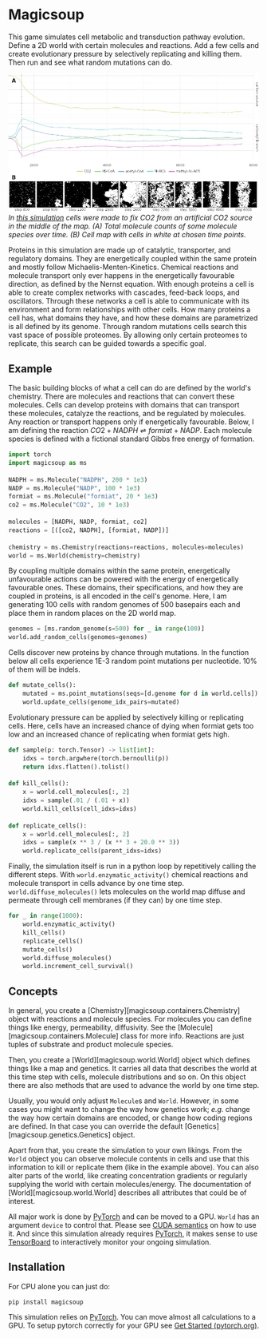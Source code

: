 # Magicsoup

This game simulates cell metabolic and transduction pathway evolution.
Define a 2D world with certain molecules and reactions.
Add a few cells and create evolutionary pressure by selectively replicating and killing them.
Then run and see what random mutations can do.

![co2 fixing](https://raw.githubusercontent.com/mRcSchwering/magic-soup/main/docs/img/co2fix.png)
_In [this simulation](https://github.com/mRcSchwering/luca/tree/main/experiments/e1_co2_fixing) cells were made to fix CO2 from an artificial CO2 source in the middle of the map. (A) Total molecule counts of some molecule species over time. (B) Cell map with cells in white at chosen time points._

Proteins in this simulation are made up of catalytic, transporter, and regulatory domains.
They are energetically coupled within the same protein and mostly follow Michaelis-Menten-Kinetics.
Chemical reactions and molecule transport only ever happens in the energetically favourable direction, as defined by the Nernst equation.
With enough proteins a cell is able to create complex networks with cascades, feed-back loops, and oscillators.
Through these networks a cell is able to communicate with its environment and form relationships with other cells.
How many proteins a cell has, what domains they have, and how these domains are parametrized is all defined by its genome.
Through random mutations cells search this vast space of possible proteomes.
By allowing only certain proteomes to replicate, this search can be guided towards a specific goal.

## Example

The basic building blocks of what a cell can do are defined by the world's chemistry.
There are molecules and reactions that can convert these molecules.
Cells can develop proteins with domains that can transport these molecules,
catalyze the reactions, and be regulated by molecules.
Any reaction or transport happens only if energetically favourable.
Below, I am defining the reaction $CO2 + NADPH \rightleftharpoons formiat + NADP$.
Each molecule species is defined with a fictional standard Gibbs free energy of formation.

```python
import torch
import magicsoup as ms

NADPH = ms.Molecule("NADPH", 200 * 1e3)
NADP = ms.Molecule("NADP", 100 * 1e3)
formiat = ms.Molecule("formiat", 20 * 1e3)
co2 = ms.Molecule("CO2", 10 * 1e3)

molecules = [NADPH, NADP, formiat, co2]
reactions = [([co2, NADPH], [formiat, NADP])]

chemistry = ms.Chemistry(reactions=reactions, molecules=molecules)
world = ms.World(chemistry=chemistry)
```

By coupling multiple domains within the same protein, energetically unfavourable actions
can be powered with the energy of energetically favourable ones.
These domains, their specifications, and how they are coupled in proteins, is all encoded in the cell's genome.
Here, I am generating 100 cells with random genomes of 500 basepairs each and place them
in random places on the 2D world map.

```python
genomes = [ms.random_genome(s=500) for _ in range(100)]
world.add_random_cells(genomes=genomes)
```

Cells discover new proteins by chance through mutations.
In the function below all cells experience 1E-3 random point mutations per nucleotide.
10% of them will be indels.

```python
def mutate_cells():
    mutated = ms.point_mutations(seqs=[d.genome for d in world.cells])
    world.update_cells(genome_idx_pairs=mutated)
```

Evolutionary pressure can be applied by selectively killing or replicating cells.
Here, cells have an increased chance of dying when formiat gets too low
and an increased chance of replicating when formiat gets high.

```python
def sample(p: torch.Tensor) -> list[int]:
    idxs = torch.argwhere(torch.bernoulli(p))
    return idxs.flatten().tolist()

def kill_cells():
    x = world.cell_molecules[:, 2]
    idxs = sample(.01 / (.01 + x))
    world.kill_cells(cell_idxs=idxs)

def replicate_cells():
    x = world.cell_molecules[:, 2]
    idxs = sample(x ** 3 / (x ** 3 + 20.0 ** 3))
    world.replicate_cells(parent_idxs=idxs)
```

Finally, the simulation itself is run in a python loop by repetitively calling the different steps.
With `world.enzymatic_activity()` chemical reactions and molecule transport
in cells advance by one time step.
`world.diffuse_molecules()` lets molecules on the world map diffuse and permeate through cell membranes
(if they can) by one time step.

```python
for _ in range(1000):
    world.enzymatic_activity()
    kill_cells()
    replicate_cells()
    mutate_cells()
    world.diffuse_molecules()
    world.increment_cell_survival()
```

## Concepts

In general, you create a [Chemistry][magicsoup.containers.Chemistry] object with reactions and molecule species.
For molecules you can define things like energy, permeability, diffusivity.
See the [Molecule][magicsoup.containers.Molecule] class for more info.
Reactions are just tuples of substrate and product molecule species.

Then, you create a [World][magicsoup.world.World] object which defines things like a map and genetics.
It carries all data that describes the world at this time step with cells, molecule distributions and so on.
On this object there are also methods that are used to advance the world by one time step.

Usually, you would only adjust `Molecule`s and `World`.
However, in some cases you might want to change the way how genetics work;
_e.g._ change the way how certain domains are encoded, or change how coding regions are defined.
In that case you can override the default [Genetics][magicsoup.genetics.Genetics] object.

Apart from that, you create the simulation to your own likings.
From the `World` object you can observe molecule contents in cells
and use that this information to kill or replicate them (like in the example above).
You can also alter parts of the world, like creating concentration gradients
or regularly supplying the world with certain molecules/energy.
The documentation of [World][magicsoup.world.World] describes all attributes that could be of interest.

All major work is done by [PyTorch](https://pytorch.org/) and can be moved to a GPU.
`World` has an argument `device` to control that.
Please see [CUDA semantics](https://pytorch.org/docs/stable/notes/cuda.html) on how to use it.
And since this simulation already requires [PyTorch](https://pytorch.org/), it makes sense
to use [TensorBoard](https://pytorch.org/docs/stable/tensorboard.html) to interactively monitor your ongoing simulation.

## Installation

For CPU alone you can just do:

```
pip install magicsoup
```

This simulation relies on [PyTorch](https://pytorch.org/).
You can move almost all calculations to a GPU.
To setup pytorch correctly for your GPU see [Get Started (pytorch.org)](https://pytorch.org/get-started/locally/).
